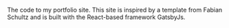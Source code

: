 The code to my portfolio site. This site is inspired by a template from Fabian Schultz and is built with the React-based framework GatsbyJs.
